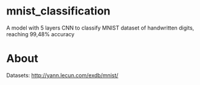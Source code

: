 # mnist_classification

A model with 5 layers CNN to classify MNIST dataset of handwritten digits, reaching 99,48% accuracy

# About
Datasets: http://yann.lecun.com/exdb/mnist/
